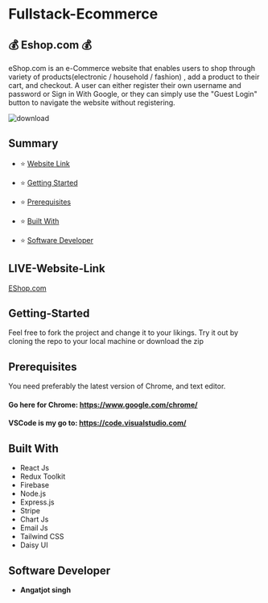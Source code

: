 # Fullstack-Ecommerce

## :moneybag: Eshop.com  :moneybag:

eShop.com is an e-Commerce website that enables users to shop through variety of products(electronic / household / fashion) , add a product to their cart, and checkout. A user can either register their own username and password or Sign in With Google, or they can simply use the "Guest Login" button to navigate the website without registering.

![download](https://user-images.githubusercontent.com/81632171/199007839-77a2f0cd-9b25-4dec-a141-30155fbc4a20.png)

## Summary

- :star: [Website Link](#website-link)
- :star: [Getting Started](#getting-started)
- :star: [Prerequisites](#prerequisites)
  
- :star: [Built With](#built-with)
- :star: [Software Developer](#software-developer)

## LIVE-Website-Link

[EShop.com](https://eshop-firebase.vercel.app/)

## Getting-Started

Feel free to fork the project and change it to your likings. Try it out by cloning the repo to your local machine or download the zip

## Prerequisites

You need preferably the latest version of Chrome, and text editor.

#### Go here for Chrome: https://www.google.com/chrome/

#### VSCode is my go to: https://code.visualstudio.com/






## Built With

- React Js
- Redux Toolkit 
- Firebase 
- Node.js
- Express.js
- Stripe
- Chart Js
- Email Js
- Tailwind CSS
- Daisy UI

## Software Developer

- **Angatjot singh**
